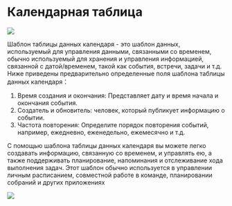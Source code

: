 # Календарная таблица

![](https://static-docs.nocobase.com/0077dbdbb296afb00ba055e7bf5e9acc.png)

Шаблон таблицы данных календаря - это шаблон данных, используемый для управления данными, связанными со временем, обычно используемый для хранения и управления информацией, связанной с датой/временем, такой как события, встречи, задачи и т.д. Ниже приведены предварительно определенные поля шаблона таблицы данных календаря：

1. Время создания и окончания: Представляет дату и время начала и окончания события.
2. Создатель и обновитель: человек, который публикует информацию о событии.
3. Частота повторения: Определите порядок повторения событий, например, ежедневно, еженедельно, ежемесячно и т.д.

С помощью шаблона таблицы данных календаря вы можете легко создавать информацию, связанную со временем, и управлять ею, а также поддерживать планирование, напоминания и отслеживание хода выполнения задач. Этот шаблон обычно используется в управлении личным расписанием, совместной работе в команде, планировании собраний и других приложениях

![](https://static-docs.nocobase.com/e516666868f98162ddf9481109df8aba.png)
